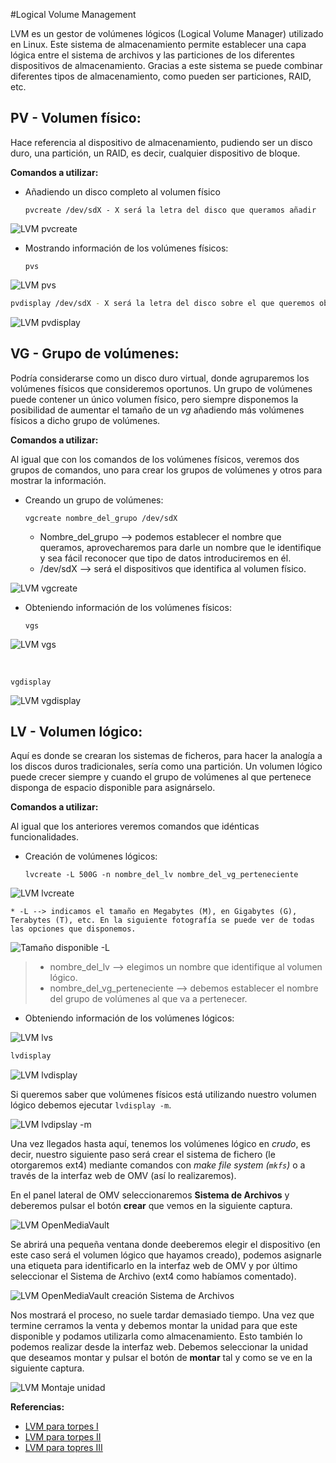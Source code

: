 #Logical Volume Management

LVM es un gestor de volúmenes lógicos (Logical Volume Manager) utilizado en Linux. Este sistema de almacenamiento permite establecer una capa lógica entre el sistema de archivos y las particiones de los diferentes dispositivos de almacenamiento. Gracias a este sistema se puede combinar diferentes tipos de almacenamiento, como pueden ser particiones, RAID, etc.



## PV - Volumen físico:

Hace referencia al dispositivo de almacenamiento, pudiendo ser un disco duro, una partición, un RAID, es decir, cualquier dispositivo de bloque.

**Comandos a utilizar:**
* Añadiendo un disco completo al volumen físico

  ````
  pvcreate /dev/sdX - X será la letra del disco que queramos añadir
  ````

![LVM pvcreate](https://dl.dropboxusercontent.com/s/0s89wpe2lgfbwq3/LVM_pvcreate.png?dl=0)

* Mostrando información de los volúmenes físicos:

  ```pvs ```

![LVM pvs](https://dl.dropboxusercontent.com/s/um5dujo4dxn09y1/LVM_pvs.png?dl=0)

```bash
pvdisplay /dev/sdX - X será la letra del disco sobre el que queremos obtener la información
```

![LVM pvdisplay](https://dl.dropboxusercontent.com/s/8ad5yxc68jl2bi0/LVM_pvs_display.png?dl=0)



## VG - Grupo de volúmenes:

Podría considerarse como un disco duro virtual, donde agruparemos los volúmenes físicos que consideremos oportunos. Un grupo de volúmenes puede contener un único volumen físico, pero siempre disponemos la posibilidad de aumentar el tamaño de un *vg* añadiendo más volúmenes físicos a dicho grupo de volúmenes.

**Comandos a utilizar:**

Al igual que con los comandos de los volúmenes físicos, veremos dos grupos de comandos, uno para crear los grupos de volúmenes y otros para mostrar la información.

* Creando un grupo de volúmenes:

  ````
  vgcreate nombre_del_grupo /dev/sdX
  ````

  * Nombre_del_grupo --> podemos establecer el nombre que queramos, aprovecharemos para darle un nombre que le identifique y sea fácil reconocer que tipo de datos introduciremos en él.
  * /dev/sdX --> será el dispositivos que identifica al volumen físico.

![LVM vgcreate](https://dl.dropboxusercontent.com/s/4sfnkmxcj4faic1/LVM_vgcreate.png?dl=0)

* Obteniendo información de los volúmenes físicos:

  ````
  vgs
  ````

![LVM vgs](https://dl.dropboxusercontent.com/s/5xz46takxaj00rh/LVM_vgs.png?dl=0)

​	

```
vgdisplay
```

![LVM vgdisplay](https://dl.dropboxusercontent.com/s/b9jv623xsl9gfc6/LVM_vgdisplay.png?dl=0)



## LV - Volumen lógico:

Aquí es donde se crearan los sistemas de ficheros, para hacer la analogía a los discos duros tradicionales, sería como una partición. Un volumen lógico puede crecer siempre y cuando el grupo de volúmenes al que pertenece disponga de espacio disponible para asignárselo.

**Comandos a utilizar:**

Al igual que los anteriores veremos comandos que idénticas funcionalidades.

* Creación de volúmenes lógicos:

  ````
  lvcreate -L 500G -n nombre_del_lv nombre_del_vg_perteneciente
  ````

![LVM lvcreate](https://dl.dropboxusercontent.com/s/62fr6yyg9obm9no/LVM_lvcreate.png?dl=0)

	* -L --> indicamos el tamaño en Megabytes (M), en Gigabytes (G), Terabytes (T), etc. En la siguiente fotografía se puede ver de todas las opciones que disponemos.

![Tamaño disponible -L](https://dl.dropboxusercontent.com/s/izm4py2lvv8ixj2/LVM_lvcreate_L.png?dl=0)

> * nombre_del_lv --> elegimos un nombre que identifique al volumen lógico.
> * nombre_del_vg_perteneciente --> debemos establecer el nombre del grupo de volúmenes al que va a pertenecer.

* Obteniendo información de los volúmenes lógicos:


![LVM lvs](https://dl.dropboxusercontent.com/s/n7btngsyhjrgpsq/LVM_lvs.png?dl=0)

```bash
lvdisplay
```

![LVM lvdisplay](https://dl.dropboxusercontent.com/s/gileu5fi8citeoh/LVM_lvdisplay.png?dl=0)

Si queremos saber que volúmenes físicos está utilizando nuestro volumen lógico debemos ejecutar `lvdisplay -m`.

![LVM lvdipslay -m](https://dl.dropboxusercontent.com/s/tzrl2i7x26d3mc6/LVM_lvdisplay_m.png?dl=0)

Una vez llegados hasta aquí, tenemos los volúmenes lógico en *crudo*, es decir, nuestro siguiente paso será crear el sistema de fichero (le otorgaremos ext4) mediante comandos con *make file system (`mkfs`)* o a través de la interfaz web de OMV (así lo realizaremos).

En el panel lateral de OMV seleccionaremos **Sistema de Archivos** y deberemos pulsar el botón **crear** que vemos en la siguiente captura.

![LVM OpenMediaVault](https://dl.dropboxusercontent.com/s/tnzxn2joz5j5zyt/LVM_sistema_ficheros.png?dl=0)

Se abrirá una pequeña ventana donde deeberemos elegir el dispositivo (en este caso será el volumen lógico que hayamos creado), podemos asignarle una etiqueta para identificarlo en la interfaz web de OMV y por último seleccionar el Sistema de Archivo (ext4 como habíamos comentado).

![LVM OpenMediaVault creación Sistema de Archivos](https://dl.dropboxusercontent.com/s/o6akgvfpqej1cgb/LVM_OMV.png?dl=0)

Nos mostrará el proceso, no suele tardar demasiado tiempo. Una vez que termine cerramos la venta y debemos montar la unidad para que este disponible y podamos utilizarla como almacenamiento. Esto también lo podemos realizar desde la interfaz web. Debemos seleccionar la unidad que deseamos montar y pulsar el botón de **montar** tal y como se ve en la siguiente captura.

![LVM Montaje unidad](https://dl.dropboxusercontent.com/s/tzkkk8xsenw4cbe/LVM_montaje.png?dl=0)

**Referencias:**

* [LVM para torpes I](https://blog.inittab.org/administracion-sistemas/lvm-para-torpes-i/)
* [LVM para torpes II](https://blog.inittab.org/administracion-sistemas/lvm-para-torpes-ii/)
* [LVM para topres III](https://blog.inittab.org/administracion-sistemas/lvm-para-torpes-iii-ampliando-espacio/)

